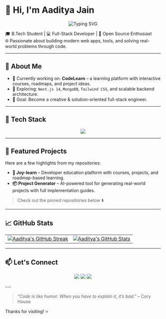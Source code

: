 # 👋 Hi, I'm Aaditya Jain

<p align="center">
  <img src="https://readme-typing-svg.herokuapp.com?font=Fira+Code&duration=4000&pause=1000&center=true&vCenter=true&width=435&lines=Full-Stack+Web+Developer;Tech+Explorer+%F0%9F%9A%80;Creative+Problem+Solver;Lifelong+Learner+%F0%9F%93%9A" alt="Typing SVG" />
</p>

<!-- Classic header with modern tone -->

🎓 B.Tech Student | 💻 Full-Stack Developer | 🚀 Open Source Enthusiast  
🌐 Passionate about building modern web apps, tools, and solving real-world problems through code.

---

## 🚀 About Me

- 🔭 Currently working on: **CodeLearn** – a learning platform with interactive courses, roadmaps, and project ideas.
- 🌱 Exploring: `Next.js 14`, `MongoDB`, `Tailwind CSS`, and scalable backend architecture.
- 🎯 Goal: Become a creative & solution-oriented full-stack engineer.

---

## 🧰 Tech Stack

<p align="center">
  <img src="https://skillicons.dev/icons?i=js,ts,python,react,nextjs,nodejs,express,mongodb,mysql,tailwind,html,css,figma,vscode,git,github" />
</p>


---

## 📘 Featured Projects

Here are a few highlights from my repositories:

- **🔧 Joy-learn** – Developer education platform with courses, projects, and roadmap-based learning.
- **📦 Project Generator** – AI-powered tool for generating real-world projects with full implementation guides.

> Check out the pinned repositories below ⬇️

---

## 📈 GitHub Stats


<table>
  <tr>
    <td>
      <a href="https://git.io/streak-stats">
        <img src="https://streak-stats.demolab.com/?username=Aadityajain01&theme=default" alt="Aaditya's GitHub Streak"/>
      </a>
    </td>
    <td>
      <a href="https://github.com/anuraghazra/github-readme-stats">
        <img src="https://github-readme-stats.vercel.app/api?username=Aadityajain01&show_icons=true&theme=default" alt="Aaditya's GitHub Stats"/>
      </a>
    </td>
  </tr>
</table>

---

## 📫 Let's Connect

<p align="center">
  <a href="mailto:jaaditya832@gmail.com"><img src="https://img.shields.io/badge/Email-%23ea4335.svg?&style=for-the-badge&logo=gmail&logoColor=white" /></a>
  <a href="[https://www.linkedin.com/in/aaditya-jain-0b619b264]" target="_blank"><img src="https://img.shields.io/badge/LinkedIn-%230077B5.svg?&style=for-the-badge&logo=linkedin&logoColor=white" /></a>
  <a href="https://github.com/Aadityajain01" target="_blank"><img src="https://img.shields.io/badge/GitHub-%2312100E.svg?&style=for-the-badge&logo=github&logoColor=white" /></a>
</p>
---

> _"Code is like humor. When you have to explain it, it’s bad."_ – Cory House

Thanks for visiting! ⭐  

